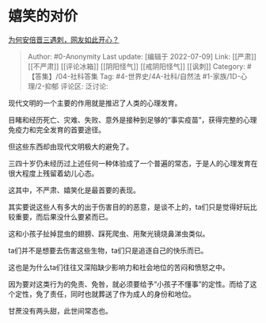 # 嬉笑的对价
[为何安倍晋三遇刺，网友如此开心？](https://www.zhihu.com/question/542183686/answer/2565337369)

> Author: #0-Anonymity
> Last update: [编辑于 2022-07-09]
> Link: [[严肃]] [[不严肃]] [[评论冰箱]] [[阴阳怪气]] [[戒阴阳怪气]] [[讽刺]]
> Category: #【答集】/04-社科答集
> Tag: #4-世界史/4A-社科/自然法 #1-家族/1D-心理/2-抑郁
> 评论区:
> 泛讨论:

现代文明的一个主要的作用就是推迟了人类的心理发育。

目睹和经历死亡、灾难、失败、意外是接种到足够的“事实疫苗”，获得完整的心理免疫力和完全发育的首要途径。

但这些东西却由现代文明极大的避免了。

三四十岁仍未经历过上述任何一种体验成了一个普遍的常态，于是人的心理发育在很大程度上残留着幼儿心态。

这其中，不严肃、嬉笑化是最首要的表现。

其实要说这些人有多大的出于伤害目的的恶意，是谈不上的，ta们只是觉得好玩比较重要，而后果没什么要紧而已。

这和小孩子扯掉昆虫的翅膀、踩死爬虫、用聚光镜烧鼻涕虫类似。

ta们并不是想要去伤害这些生物，ta们只是追逐自己的快乐而已。

这也是为什么ta们往往又深陷缺少影响力和社会地位的苦闷和愤怒之中。

因为要对这类行为的免责、免咎，就必须要给予“小孩子不懂事”的定性。而给了这个定性，免了责任，同时也就葬送了作为成人的身份和地位。

甘蔗没有两头甜，此世间常态也。
